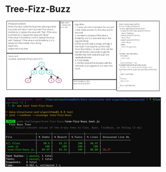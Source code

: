 # Tree-Fizz-Buzz 

![Whiteboard](./CodeChallange199whiteBoard.jpg)

![Test](./codeChallenge19jesttest.jpg)